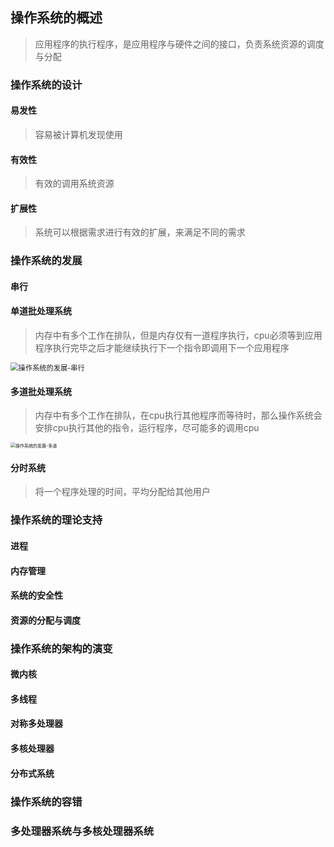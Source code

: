 ## 操作系统的概述

> 应用程序的执行程序，是应用程序与硬件之间的接口，负责系统资源的调度与分配



### 操作系统的设计

#### 易发性

> 容易被计算机发现使用

#### 有效性

> 有效的调用系统资源

#### 扩展性

> 系统可以根据需求进行有效的扩展，来满足不同的需求

### 操作系统的发展

#### 串行



#### 单道批处理系统

> 内存中有多个工作在排队，但是内存仅有一道程序执行，cpu必须等到应用程序执行完毕之后才能继续执行下一个指令即调用下一个应用程序

<img src="https://yliang.oss-cn-shanghai.aliyuncs.com/img/programming/frame/mybatis/%E6%93%8D%E4%BD%9C%E7%B3%BB%E7%BB%9F%E7%9A%84%E5%8F%91%E5%B1%95-%E4%B8%B2%E8%A1%8C.png" alt="操作系统的发展-串行" style="zoom:80%;" />

#### 多道批处理系统

> 内存中有多个工作在排队，在cpu执行其他程序而等待时，那么操作系统会安排cpu执行其他的指令，运行程序，尽可能多的调用cpu

  <img src="https://yliang.oss-cn-shanghai.aliyuncs.com/img/programming/frame/mybatis/%E6%93%8D%E4%BD%9C%E7%B3%BB%E7%BB%9F%E7%9A%84%E5%8F%91%E5%B1%95-%E5%A4%9A%E9%81%93.jpg" alt="操作系统的发展-多道" style="zoom: 50%;" />

#### 分时系统

> 将一个程序处理的时间，平均分配给其他用户





### 操作系统的理论支持

#### 进程

#### 内存管理

#### 系统的安全性

#### 资源的分配与调度



### 操作系统的架构的演变

#### 微内核

#### 多线程

#### 对称多处理器

#### 多核处理器

#### 分布式系统



### 操作系统的容错



### 多处理器系统与多核处理器系统



